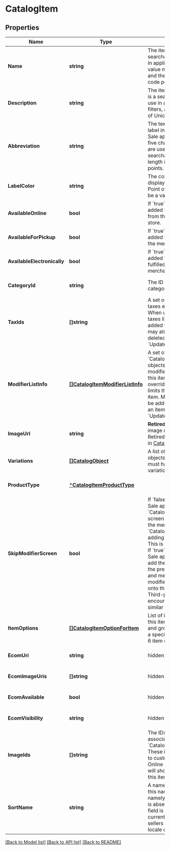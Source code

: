 # CatalogItem

## Properties
Name | Type | Description | Notes
------------ | ------------- | ------------- | -------------
**Name** | **string** | The item&#x27;s name. This is a searchable attribute for use in applicable query filters, its value must not be empty, and the length is of Unicode code points. | [optional] [default to null]
**Description** | **string** | The item&#x27;s description. This is a searchable attribute for use in applicable query filters, and its value length is of Unicode code points. | [optional] [default to null]
**Abbreviation** | **string** | The text of the item&#x27;s display label in the Square Point of Sale app. Only up to the first five characters of the string are used. This attribute is searchable, and its value length is of Unicode code points. | [optional] [default to null]
**LabelColor** | **string** | The color of the item&#x27;s display label in the Square Point of Sale app. This must be a valid hex color code. | [optional] [default to null]
**AvailableOnline** | **bool** | If &#x60;true&#x60;, the item can be added to shipping orders from the merchant&#x27;s online store. | [optional] [default to null]
**AvailableForPickup** | **bool** | If &#x60;true&#x60;, the item can be added to pickup orders from the merchant&#x27;s online store. | [optional] [default to null]
**AvailableElectronically** | **bool** | If &#x60;true&#x60;, the item can be added to electronically fulfilled orders from the merchant&#x27;s online store. | [optional] [default to null]
**CategoryId** | **string** | The ID of the item&#x27;s category, if any. | [optional] [default to null]
**TaxIds** | **[]string** | A set of IDs indicating the taxes enabled for this item. When updating an item, any taxes listed here will be added to the item. Taxes may also be added to or deleted from an item using &#x60;UpdateItemTaxes&#x60;. | [optional] [default to null]
**ModifierListInfo** | [**[]CatalogItemModifierListInfo**](CatalogItemModifierListInfo.md) | A set of &#x60;CatalogItemModifierListInfo&#x60; objects representing the modifier lists that apply to this item, along with the overrides and min and max limits that are specific to this item. Modifier lists may also be added to or deleted from an item using &#x60;UpdateItemModifierLists&#x60;. | [optional] [default to null]
**ImageUrl** | **string** | __Retired__. The URL of an image representing this item. Retired in favor of &#x60;image_id&#x60; in [CatalogObject](entity:CatalogObject). | [optional] [default to null]
**Variations** | [**[]CatalogObject**](CatalogObject.md) | A list of [CatalogItemVariation](entity:CatalogItemVariation) objects for this item. An item must have at least one variation. | [optional] [default to null]
**ProductType** | [***CatalogItemProductType**](CatalogItemProductType.md) |  | [optional] [default to null]
**SkipModifierScreen** | **bool** | If &#x60;false&#x60;, the Square Point of Sale app will present the &#x60;CatalogItem&#x60;&#x27;s details screen immediately, allowing the merchant to choose &#x60;CatalogModifier&#x60;s before adding the item to the cart.  This is the default behavior.  If &#x60;true&#x60;, the Square Point of Sale app will immediately add the item to the cart with the pre-selected modifiers, and merchants can edit modifiers by drilling down onto the item&#x27;s details.  Third-party clients are encouraged to implement similar behaviors. | [optional] [default to null]
**ItemOptions** | [**[]CatalogItemOptionForItem**](CatalogItemOptionForItem.md) | List of item options IDs for this item. Used to manage and group item variations in a specified order.  Maximum: 6 item options. | [optional] [default to null]
**EcomUri** | **string** | hidden field | [optional] [default to null]
**EcomImageUris** | **[]string** | hidden field | [optional] [default to null]
**EcomAvailable** | **bool** | hidden field | [optional] [default to null]
**EcomVisibility** | **string** | hidden field | [optional] [default to null]
**ImageIds** | **[]string** | The IDs of images associated with this &#x60;CatalogItem&#x60; instance. These images will be shown to customers in Square Online Store. The first image will show up as the icon for this item in POS. | [optional] [default to null]
**SortName** | **string** | A name to sort the item by. If this name is unspecified, namely, the &#x60;sort_name&#x60; field is absent, the regular &#x60;name&#x60; field is used for sorting.  It is currently supported for sellers of the Japanese locale only. | [optional] [default to null]

[[Back to Model list]](../README.md#documentation-for-models) [[Back to API list]](../README.md#documentation-for-api-endpoints) [[Back to README]](../README.md)

